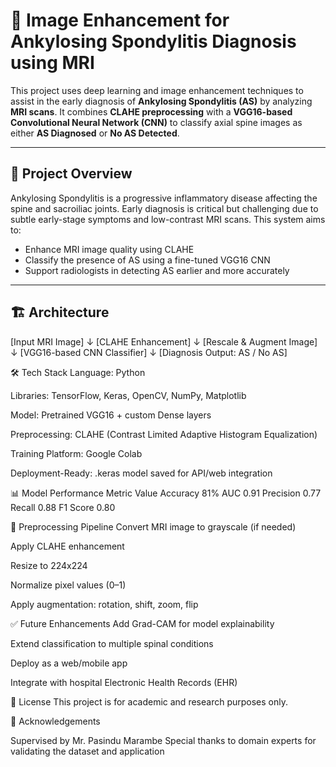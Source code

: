 # 🧠 Image Enhancement for Ankylosing Spondylitis Diagnosis using MRI

This project uses deep learning and image enhancement techniques to assist in the early diagnosis of **Ankylosing Spondylitis (AS)** by analyzing **MRI scans**. It combines **CLAHE preprocessing** with a **VGG16-based Convolutional Neural Network (CNN)** to classify axial spine images as either **AS Diagnosed** or **No AS Detected**.

---

## 🚀 Project Overview

Ankylosing Spondylitis is a progressive inflammatory disease affecting the spine and sacroiliac joints. Early diagnosis is critical but challenging due to subtle early-stage symptoms and low-contrast MRI scans. This system aims to:

- Enhance MRI image quality using CLAHE
- Classify the presence of AS using a fine-tuned VGG16 CNN
- Support radiologists in detecting AS earlier and more accurately

---

## 🏗️ Architecture

[Input MRI Image]
        ↓
[CLAHE Enhancement]
        ↓
[Rescale & Augment Image]
        ↓
[VGG16-based CNN Classifier]
        ↓
[Diagnosis Output: AS / No AS]



🛠️ Tech Stack
Language: Python

Libraries: TensorFlow, Keras, OpenCV, NumPy, Matplotlib

Model: Pretrained VGG16 + custom Dense layers

Preprocessing: CLAHE (Contrast Limited Adaptive Histogram Equalization)

Training Platform: Google Colab

Deployment-Ready: .keras model saved for API/web integration

📊 Model Performance
Metric	Value
Accuracy	81%
AUC	0.91
Precision	0.77
Recall	0.88
F1 Score	0.80

🧪 Preprocessing Pipeline
Convert MRI image to grayscale (if needed)

Apply CLAHE enhancement

Resize to 224x224

Normalize pixel values (0–1)

Apply augmentation: rotation, shift, zoom, flip



✅ Future Enhancements
Add Grad-CAM for model explainability

Extend classification to multiple spinal conditions

Deploy as a web/mobile app

Integrate with hospital Electronic Health Records (EHR)

📌 License
This project is for academic and research purposes only.

🤝 Acknowledgements

Supervised by Mr. Pasindu Marambe 
Special thanks to domain experts for validating the dataset and application


